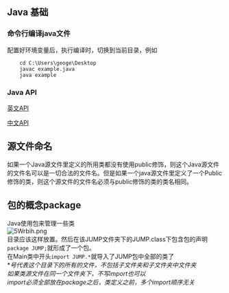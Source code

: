 ## Java  基础
### 命令行编译java文件
配置好环境变量后，执行编译时，切换到当前目录，例如  

        cd C:\Users\geoge\Desktop
        javac example.java
        java example

### Java API

<a href="https://docs.oracle.com/javase/9/docs/api/index.html?overview-summary.html">英文API</a>

<a href="http://tool.oschina.net/apidocs/apidoc?api=jdk-zh">中文API</a>


## 源文件命名
如果一个Java源文件里定义的所用类都没有使用public修饰，则这个Java源文件的文件名可以是一切合法的文件名。但是如果一个java源文件里定义了一个Public修饰的类，则这个源文件的文件名必须与public修饰的类的类名相同。
## 包的概念package
Java使用包来管理一些类   
![5Wrbih.png](https://s1.ax2x.com/2018/12/27/5Wrbih.png)   
目录应该这样放置。然后在该JUMP文件夹下的JUMP.class下包含包的声明`package JUMP;`就形成了一个包。  
在Main类中开头`import JUMP.*`就导入了JUMP包中全部的类了  
**号代表这个目录下的所有的文件，不包括子文件夹和子文件夹中文件夹*  
*如果类源文件在同一个文件夹下，不写import也可以*  
*import必须全部放在package之后，类定义之前，多个import顺序无关*
